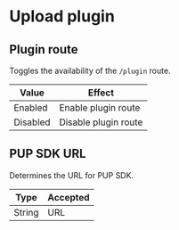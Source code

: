 # Upload plugin

## Plugin route

Toggles the availability of the `/plugin` route.

| Value    | Effect               |
| -------- | -------------------- |
| Enabled  | Enable plugin route  |
| Disabled | Disable plugin route |

## PUP SDK URL

Determines the URL for PUP SDK.

| Type   | Accepted |
| ------ | -------- |
| String | URL      |
